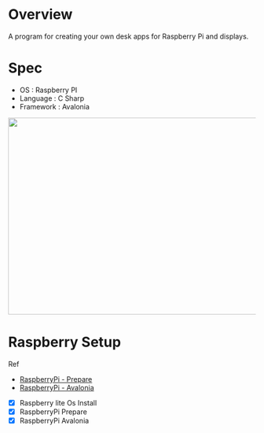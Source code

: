 # Overview
A program for creating your own desk apps for Raspberry Pi and displays.

# Spec
 - OS : Raspberry PI
 - Language : C Sharp
 - Framework : Avalonia
<img src="https://github.com/lukewire129/DeskClock/assets/54387261/db3dbbcd-c178-45df-a68a-a767a2b41127" width="790" height="400">


# Raspberry Setup

Ref 
- [RaspberryPi - Prepare](https://docs.avaloniaui.net/docs/guides/platforms/rpi/running-your-app-on-a-raspberry-pi)
- [RaspberryPi - Avalonia](https://docs.avaloniaui.net/docs/guides/platforms/rpi/running-on-raspbian-lite-via-drm)

 - [X] Raspberry lite Os Install
 - [X] RaspberryPi Prepare
 - [X] RaspberryPi Avalonia
